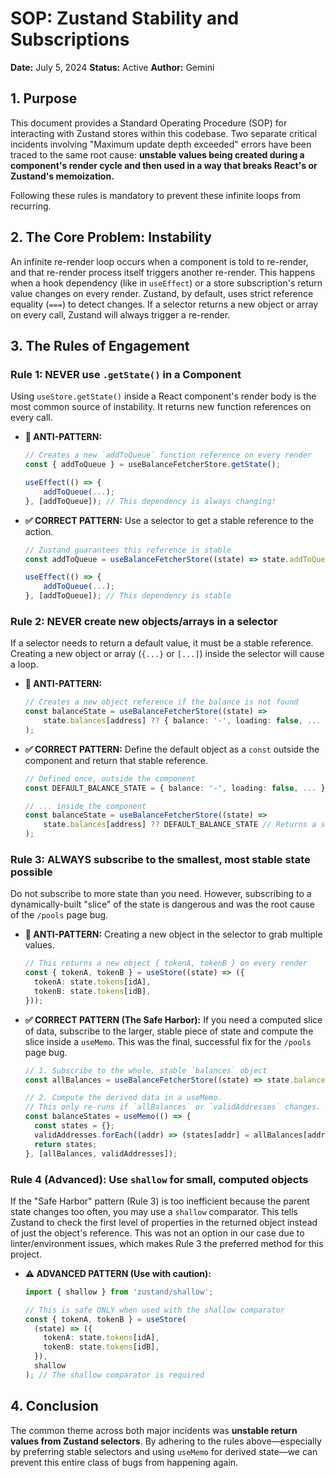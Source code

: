 # SOP: Zustand Stability and Subscriptions

**Date:** July 5, 2024
**Status:** Active
**Author:** Gemini

## 1. Purpose

This document provides a Standard Operating Procedure (SOP) for interacting with Zustand stores within this codebase. Two separate critical incidents involving "Maximum update depth exceeded" errors have been traced to the same root cause: **unstable values being created during a component's render cycle and then used in a way that breaks React's or Zustand's memoization.**

Following these rules is mandatory to prevent these infinite loops from recurring.

## 2. The Core Problem: Instability

An infinite re-render loop occurs when a component is told to re-render, and that re-render process itself triggers another re-render. This happens when a hook dependency (like in `useEffect`) or a store subscription's return value changes on every render. Zustand, by default, uses strict reference equality (`===`) to detect changes. If a selector returns a new object or array on every call, Zustand will always trigger a re-render.

## 3. The Rules of Engagement

### Rule 1: NEVER use `.getState()` in a Component

Using `useStore.getState()` inside a React component's render body is the most common source of instability. It returns new function references on every call.

- **🔴 ANTI-PATTERN:**

  ```typescript
  // Creates a new `addToQueue` function reference on every render
  const { addToQueue } = useBalanceFetcherStore.getState();

  useEffect(() => {
      addToQueue(...);
  }, [addToQueue]); // This dependency is always changing!
  ```

- **✅ CORRECT PATTERN:** Use a selector to get a stable reference to the action.

  ```typescript
  // Zustand guarantees this reference is stable
  const addToQueue = useBalanceFetcherStore((state) => state.addToQueue);

  useEffect(() => {
      addToQueue(...);
  }, [addToQueue]); // This dependency is stable
  ```

### Rule 2: NEVER create new objects/arrays in a selector

If a selector needs to return a default value, it must be a stable reference. Creating a new object or array (`{...}` or `[...]`) inside the selector will cause a loop.

- **🔴 ANTI-PATTERN:**

  ```typescript
  // Creates a new object reference if the balance is not found
  const balanceState = useBalanceFetcherStore((state) =>
      state.balances[address] ?? { balance: '-', loading: false, ... }
  );
  ```

- **✅ CORRECT PATTERN:** Define the default object as a `const` outside the component and return that stable reference.

  ```typescript
  // Defined once, outside the component
  const DEFAULT_BALANCE_STATE = { balance: '-', loading: false, ... };

  // ... inside the component
  const balanceState = useBalanceFetcherStore((state) =>
      state.balances[address] ?? DEFAULT_BALANCE_STATE // Returns a stable reference
  );
  ```

### Rule 3: ALWAYS subscribe to the smallest, most stable state possible

Do not subscribe to more state than you need. However, subscribing to a dynamically-built "slice" of the state is dangerous and was the root cause of the `/pools` page bug.

- **🔴 ANTI-PATTERN:** Creating a new object in the selector to grab multiple values.

  ```typescript
  // This returns a new object { tokenA, tokenB } on every render
  const { tokenA, tokenB } = useStore((state) => ({
    tokenA: state.tokens[idA],
    tokenB: state.tokens[idB],
  }));
  ```

- **✅ CORRECT PATTERN (The Safe Harbor):** If you need a computed slice of data, subscribe to the larger, stable piece of state and compute the slice inside a `useMemo`. This was the final, successful fix for the `/pools` page bug.

  ```typescript
  // 1. Subscribe to the whole, stable `balances` object
  const allBalances = useBalanceFetcherStore((state) => state.balances);

  // 2. Compute the derived data in a useMemo.
  // This only re-runs if `allBalances` or `validAddresses` changes.
  const balanceStates = useMemo(() => {
    const states = {};
    validAddresses.forEach((addr) => (states[addr] = allBalances[addr] ?? DEFAULT));
    return states;
  }, [allBalances, validAddresses]);
  ```

### Rule 4 (Advanced): Use `shallow` for small, computed objects

If the "Safe Harbor" pattern (Rule 3) is too inefficient because the parent state changes too often, you may use a `shallow` comparator. This tells Zustand to check the first level of properties in the returned object instead of just the object's reference. This was not an option in our case due to linter/environment issues, which makes Rule 3 the preferred method for this project.

- **⚠️ ADVANCED PATTERN (Use with caution):**

  ```typescript
  import { shallow } from 'zustand/shallow';

  // This is safe ONLY when used with the shallow comparator
  const { tokenA, tokenB } = useStore(
    (state) => ({
      tokenA: state.tokens[idA],
      tokenB: state.tokens[idB],
    }),
    shallow
  ); // The shallow comparator is required
  ```

## 4. Conclusion

The common theme across both major incidents was **unstable return values from Zustand selectors**. By adhering to the rules above—especially by preferring stable selectors and using `useMemo` for derived state—we can prevent this entire class of bugs from happening again.
